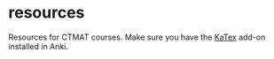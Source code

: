 # resources
Resources for CTMAT courses. Make sure you have the [KaTex](https://ankiweb.net/shared/info/1087328706) add-on installed in Anki.
